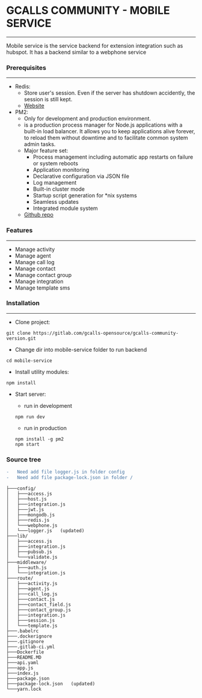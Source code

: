 # GCALLS COMMUNITY - MOBILE SERVICE

***
Mobile service is the service backend for extension integration such as hubspot. It has a backend similar to a webphone service

### Prerequisites

***

* Redis:
    - Store user's session. Even if the server has shutdown accidently, the session is still kept.
    - [Website](https://redis.io/)
* PM2:
    - Only for development and production environment.
    - is a production process manager for Node.js applications with a built-in load balancer. It allows you to keep applications alive forever, to reload them without downtime and to facilitate common system admin tasks.
    - Major feature set:
        + Process management including automatic app restarts on failure or system reboots
        + Application monitoring
        + Declarative configuration via JSON file
        + Log management
        + Built-in cluster mode
        + Startup script generation for *nix systems
        + Seamless updates
        + Integrated module system
    - [Github repo](https://github.com/Unitech/pm2)

### Features
***
* Manage activity
* Manage agent
* Manage call log
* Manage contact
* Manage contact group
* Manage integration
* Manage template sms
### Installation

***

* Clone project:

~~~
git clone https://gitlab.com/gcalls-opensource/gcalls-community-version.git
~~~

* Change dir into mobile-service folder to run backend

~~~
cd mobile-service
~~~

* Install utility modules:

~~~
npm install
~~~

* Start server:
    
    * run in development

    ~~~
    npm run dev
    ~~~

    * run in production
    
    ~~~
    npm install -g pm2
    npm start
    ~~~

### Source tree

```diff
-   Need add file logger.js in folder config
-   Need add file package-lock.json in folder /
```

```
├───config/
│   ├───access.js
│   ├───host.js
│   ├───integration.js
│   ├───jwt.js
│   ├───mongodb.js
│   ├───redis.js
│   └───webphone.js
│   └───logger.js   (updated)
├───lib/
│   ├───access.js
│   ├───integration.js
│   ├───pubsub.js
│   └───validate.js
├───middleware/
│   ├───auth.js
│   └───integration.js
├───route/
│   ├───activity.js
│   ├───agent.js
│   ├───call_log.js
│   ├───contact.js
│   ├───contact_field.js
│   ├───contact_group.js
│   ├───integration.js
│   ├───session.js
│   └───template.js
├───.babelrc
├───.dockerignore
├───.gitignore
├───.gitlab-ci.yml
├───Dockerfile
├───README.MD
├───api.yaml
├───app.js
├───index.js
├───package.json
├───package-lock.json   (updated)
└───yarn.lock
```

